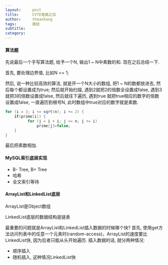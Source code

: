 ```yaml
---
layout:     post
title:      CVTE电面之后
author:     theankang
tags:       面经
subtitle:  	
category:  
---
```

#### 算法题
先说最后一个手写算法题, 给予一个N, 输出1 ~ N中素数的和. 现在之后总结一下. 

首先, 要处理边界值, 比如N == 1;

然后, 说一种比较高效的算法, 就是开一个N大小的数组, 把1 ~ N的数都放进去, 然后每个都设置成为true;
      然后就开始扫描, 遇到2就把2的倍数全设置成false, 遇到3就把3的倍数设置成false, 然后就往下遍历, 遇到true
      就把true相应的数字的倍数设置成false, 一直遍历到根号N, 此时数组中true对应的数字就是素数.
``` Java
for (i = 3; i <= sqrt(n); i += 2) {
    if(prime[i]) {
          for (j = i + i; j <= n; j += i) 
              prime[j]=false;
    }
}
```

最后把素数相加.

#### MySQL索引底层实现
- B- Tree, B+ Tree
- 哈希
- 全文索引等待

#### ArrayList和LinkedList底层
ArrayList是Object数组

LinkedList底层的数据结构是链表

最重要的问题就是ArrayList和LinkedList插入数据的时候哪个快?
  首先, 使用get方法访问列表中的任意一个元素时(random-access)，ArrayList的速度要比LinkedList快, 因为后者只能从头开始遍历.
  插入数据的话, 就分两种情况:
  - 顺序插入
  - 随机插入, 这种情况LinkedList快

